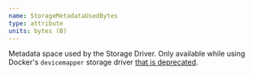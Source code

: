 ```yaml
---
name: StorageMetadataUsedBytes
type: attribute
units: bytes (B)
---
```


Metadata space used by the Storage Driver. Only available while using Docker's `devicemapper` storage driver [that is deprecated](https://docs.docker.com/storage/storagedriver/select-storage-driver/#supported-storage-drivers-per-linux-distribution).